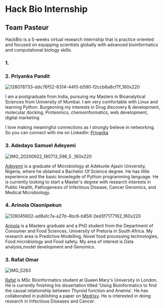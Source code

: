 # Hack Bio Internship

## Team Pasteur

HackBio is a 5-weeks virtual research internship that is practice oriented and focused on equipping scientists globally with advanced bioinformatics and computational biology skills.
### 1. 



### 2. Priyanka Pandit
![128078733-ddc76f52-6314-44f0-b590-f2ccb6a8cf7f_160x220](https://user-images.githubusercontent.com/88286477/128080060-4f89d12f-3215-4122-8fe0-30abb3510f80.png)

I am a postgraduate from India, pursuing my Masters in Bioanalytical Sciences from University of Mumbai. I am very comfortable with Linux and learning Python. Burgeoning my interests in Drug discovery & development, molecular docking, Proteomics, chemoinformatics, web development, digital marketing

I love making meaningful connections as I strongly believe in networking. So you can connect with me on LinkedIn: [Priyanka]( https://www.linkedin.com/in/priyanka-pandit-/ )

### 3. Adedayo Samuel Adeyemi

![IMG_20200922_180713_596_5 _160x220](https://user-images.githubusercontent.com/88286477/127997567-4e735b01-94f4-435f-94c0-e69f58fbdc73.jpg)

[Adeyemi](https://www.linkedin.com/in/samuel-adedayo-62b479145/) is a graduate of Microbiology at Adekunle Ajasin University, Nigeria, where he obtained a Bachelor Of Science degree. He has little experience and the basic knowlegde of Python programming language. He is currently looking to start a Master's degree with research interests in Public Health, Pathogenesis of Infectious Disease, Cancer Genomics, and Medical Microbiology.

### 4. Arinola Olaonipekun
![128045602-ad8a1c7a-a27d-4bc6-b856-2ed3f7177162_160x220](https://user-images.githubusercontent.com/88286477/128060556-dc2071a4-5602-4f25-87d3-6113627074cc.jpeg)

[Arinola](https://www.linkedin.com/in/arinola-olaonipekun-1744091b/) is a Masters graduate and a PhD student from the Department of Consumer and Food Sciences, University of Pretoria in South Africa. My research area is Predictive Modelling, Novel food processing technologies, Food microbiology and Food safety. My area of interest is Data analysis,model development and Genomics.


### 3. Rafat Omar
![IMG_5263](https://user-images.githubusercontent.com/73296870/128202950-512e7345-0d39-4cc9-867f-c2960e18fd6b.jpg)

[Rafat](www.linkedin.com/in/rafat-o-823224101) is MSc Bioinformatics student at Queen Mary's University in London. He is currently finishing his dissertation titled 'Using Bioinformatics to find the causal relationship between Thyroid function and Anemia'. He has collaborated in publishing a paper on [Medrixv](https://www.medrxiv.org/content/10.1101/2021.06.20.21259140v1). He is interested in doing research in Infectious Diseases and Cancer.

